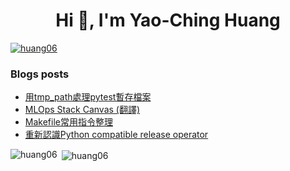 <h1 align="center">Hi 👋, I'm Yao-Ching Huang</h1>
<p align="left"> <a href="https://github.com/ryo-ma/github-profile-trophy"><img src="https://github-profile-trophy.vercel.app/?username=huang06" alt="huang06" /></a> </p>

### Blogs posts
<!-- BLOG-POST-LIST:START -->
- [用tmp_path處理pytest暫存檔案](https://dev.to/huang06/yong-tmppathchu-li-pytestzan-cun-dang-an-19em)
- [MLOps Stack Canvas &lpar;翻譯&rpar;](https://dev.to/huang06/mlops-stack-canvas-fan-yi--1jal)
- [Makefile常用指令整理](https://dev.to/huang06/makefilechang-yong-zhi-ling-zheng-li-4gme)
- [重新認識Python compatible release operator](https://dev.to/huang06/zhong-xin-li-jie-python-compatible-release-operator-39o0)
<!-- BLOG-POST-LIST:END -->

<p><img align="left" src="https://github-readme-stats.vercel.app/api/top-langs?username=huang06&show_icons=true&locale=en&layout=compact" alt="huang06" /></p>

<p>&nbsp;<img align="center" src="https://github-readme-stats.vercel.app/api?username=huang06&show_icons=true&locale=en" alt="huang06" /></p>
